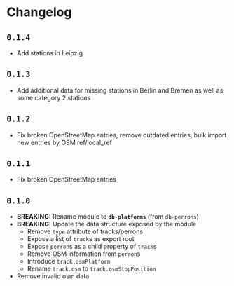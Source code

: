 # Changelog

## `0.1.4`

- Add stations in Leipzig

## `0.1.3`

- Add additional data for missing stations in Berlin and Bremen as well as some category 2 stations

## `0.1.2`

- Fix broken OpenStreetMap entries, remove outdated entries, bulk import new entries by OSM ref/local_ref

## `0.1.1`

- Fix broken OpenStreetMap entries

## `0.1.0`

- **BREAKING:** Rename module to **`db-platforms`** (from `db-perrons`)
- **BREAKING:** Update the data structure exposed by the module
    - Remove `type` attribute of tracks/perrons
    - Expose a list of `track`s as export root
    - Expose `perron`s as a child property of `track`s
    - Remove OSM information from `perron`s
    - Introduce `track.osmPlatform`
    - Rename `track.osm` to `track.osmStopPosition`
- Remove invalid osm data
